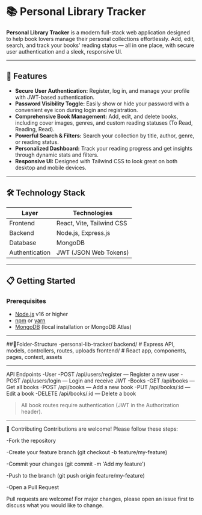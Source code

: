 # 📚 Personal Library Tracker

**Personal Library Tracker** is a modern full-stack web application designed to help book lovers manage their personal collections effortlessly. Add, edit, search, and track your books’ reading status — all in one place, with secure user authentication and a sleek, responsive UI.

---

## 🚀 Features

- **Secure User Authentication:** Register, log in, and manage your profile with JWT-based authentication.  
- **Password Visibility Toggle:** Easily show or hide your password with a convenient eye icon during login and registration.  
- **Comprehensive Book Management:** Add, edit, and delete books, including cover images, genres, and custom reading statuses (To Read, Reading, Read).  
- **Powerful Search & Filters:** Search your collection by title, author, genre, or reading status.  
- **Personalized Dashboard:** Track your reading progress and get insights through dynamic stats and filters.  
- **Responsive UI:** Designed with Tailwind CSS to look great on both desktop and mobile devices.  

---

## 🛠 Technology Stack

| Layer       | Technologies                    |
|-------------|--------------------------------|
| Frontend    | React, Vite, Tailwind CSS      |
| Backend     | Node.js, Express.js            |
| Database    | MongoDB                        |
| Authentication | JWT (JSON Web Tokens)       |

---

## 📋 Getting Started

### Prerequisites

- [Node.js](https://nodejs.org/en/) v16 or higher  
- [npm](https://www.npmjs.com/) or [yarn](https://yarnpkg.com/)  
- [MongoDB](https://www.mongodb.com/) (local installation or MongoDB Atlas)

---
##📁Folder-Structure
-personal-lib-tracker/
  backend/      # Express API, models, controllers, routes, uploads
  frontend/     # React app, components, pages, context, assets

---
API Endpoints
-User
-POST /api/users/register — Register a new user
-POST /api/users/login — Login and receive JWT
-Books
-GET /api/books — Get all books
-POST /api/books — Add a new book
-PUT /api/books/:id — Edit a book
-DELETE /api/books/:id — Delete a book
> All book routes require authentication (JWT in the Authorization header).

---
🤝 Contributing
Contributions are welcome! Please follow these steps:

-Fork the repository

-Create your feature branch (git checkout -b feature/my-feature)

-Commit your changes (git commit -m 'Add my feature')

-Push to the branch (git push origin feature/my-feature)

-Open a Pull Request

Pull requests are welcome! For major changes, please open an issue first to discuss what you would like to change.
